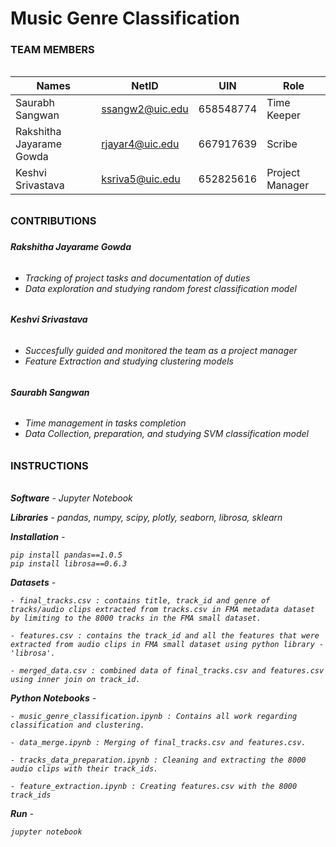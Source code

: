# Music Genre Classification

<h3>TEAM MEMBERS<h3>
 <h6> <h6>

|Names                       |NetID            |UIN           |Role              |
|---                         |---              |---           |---               |
|Saurabh Sangwan            |ssangw2@uic.edu   |658548774     |Time Keeper       |
|Rakshitha Jayarame Gowda   |rjayar4@uic.edu   |667917639     |Scribe            |
|Keshvi Srivastava          |ksriva5@uic.edu   |652825616     |Project Manager   |


<h3>CONTRIBUTIONS<h3>


<h5>Rakshitha Jayarame Gowda<h6>
<h6> <h6>

* Tracking of project tasks and documentation of duties
* Data exploration and studying random forest classification model

<h5>Keshvi Srivastava<h5>
<h6> <h6>

* Succesfully guided and monitored the team as a project manager
* Feature Extraction and studying clustering models

<h5>Saurabh Sangwan<h5>
 <h6> <h6>

* Time management in tasks completion
* Data Collection, preparation, and studying SVM classification model

<h3>INSTRUCTIONS<h3>
 <h6> <h6>


 <b>Software</b> - Jupyter Notebook <br>

 <b>Libraries</b> - pandas, numpy, scipy, plotly, seaborn, librosa, sklearn <br>

 <b>Installation</b> -   
    
    pip install pandas==1.0.5 
    pip install librosa==0.6.3

  <b>Datasets</b> -

    - final_tracks.csv : contains title, track_id and genre of tracks/audio clips extracted from tracks.csv in FMA metadata dataset by limiting to the 8000 tracks in the FMA small dataset. 

    - features.csv : contains the track_id and all the features that were extracted from audio clips in FMA small dataset using python library - 'librosa'.

    - merged_data.csv : combined data of final_tracks.csv and features.csv using inner join on track_id.

  <b>Python Notebooks</b> -

    - music_genre_classification.ipynb : Contains all work regarding classification and clustering.

    - data_merge.ipynb : Merging of final_tracks.csv and features.csv.

    - tracks_data_preparation.ipynb : Cleaning and extracting the 8000 audio clips with their track_ids.

    - feature_extraction.ipynb : Creating features.csv with the 8000 track_ids

  <b>Run</b> - 
  
  `jupyter notebook`
